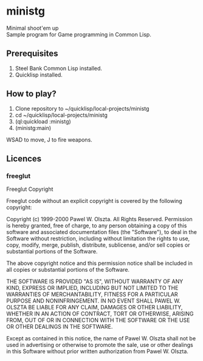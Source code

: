 
# ministg
Minimal shoot'em up  
Sample program for Game programming in Common Lisp.

## Prerequisites

1. Steel Bank Common Lisp installed.
2. Quicklisp installed.

## How to play?

1. Clone repository to ~/quicklisp/local-projects/ministg
2. cd ~/quicklisp/local-projects/ministg
3. (ql:quickload :ministg)
4. (ministg:main)

WSAD to move, J to fire weapons.

## Licences

### freeglut

Freeglut Copyright

Freeglut code without an explicit copyright is covered by the following 
copyright:

Copyright (c) 1999-2000 Pawel W. Olszta. All Rights Reserved.
Permission is hereby granted, free of charge,  to any person obtaining a copy 
of this software and associated documentation files (the "Software"), to deal
in the Software without restriction,  including without limitation the rights 
to use, copy,  modify, merge,  publish, distribute,  sublicense,  and/or sell 
copies or substantial portions of the Software.

The above  copyright notice  and this permission notice  shall be included in 
all copies or substantial portions of the Software.

THE SOFTWARE  IS PROVIDED "AS IS",  WITHOUT WARRANTY OF ANY KIND,  EXPRESS OR 
IMPLIED,  INCLUDING  BUT  NOT LIMITED  TO THE WARRANTIES  OF MERCHANTABILITY, 
FITNESS  FOR  A PARTICULAR PURPOSE  AND NONINFRINGEMENT.  IN  NO EVENT  SHALL 
PAWEL W. OLSZTA BE LIABLE FOR ANY CLAIM,  DAMAGES OR OTHER LIABILITY, WHETHER 
IN  AN ACTION  OF CONTRACT,  TORT OR OTHERWISE,  ARISING FROM,  OUT OF  OR IN 
CONNECTION WITH THE SOFTWARE OR THE USE OR OTHER DEALINGS IN THE SOFTWARE.

Except as contained in this notice,  the name of Pawel W. Olszta shall not be 
used  in advertising  or otherwise to promote the sale, use or other dealings 
in this Software without prior written authorization from Pawel W. Olszta.

